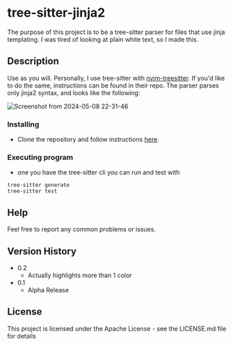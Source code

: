 # tree-sitter-jinja2

The purpose of this project is to be a tree-sitter parser for files that use jinja templating. I was tired of looking at plain white text, so I made this.

## Description

Use as you will. Personally, I use tree-sitter with [nvim-treesitter](https://github.com/nvim-treesitter/nvim-treesitter). If you'd like to do the same, instructions can be found in their repo. The parser parses only jinja2 syntax, and looks like the following:

![Screenshot from 2024-05-08 22-31-46](https://github.com/lxc23/tree-sitter-jinja2/assets/82051673/805904fe-a1b6-4907-bc25-eeba5150d8cb)

### Installing

* Clone the repository and follow instructions [here](https://tree-sitter.github.io/tree-sitter/creating-parsers).

### Executing program

* one you have the tree-sitter cli you can run and test with
```
tree-sitter generate
tree-sitter test
```

## Help

Feel free to report any common problems or issues.


## Version History

* 0.2
    * Actually highlights more than 1 color
* 0.1
    * Alpha Release

## License

This project is licensed under the Apache License - see the LICENSE.md file for details
